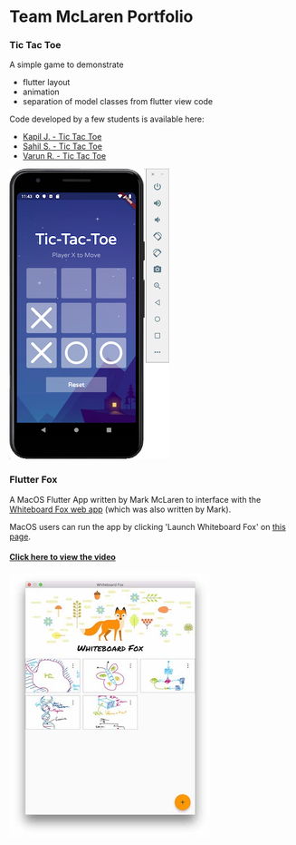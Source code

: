 # Team McLaren Portfolio

### Tic Tac Toe
A simple game to demonstrate
  - flutter layout 
  - animation
  - separation of model classes from flutter view code
  
Code developed by a few students is available here:
  - [Kapil J. - Tic Tac Toe](https://github.com/Flutter-Kapil/tic_tac_toe_refactoring_starter)
  - [Sahil S. - Tic Tac Toe](https://github.com/fuser312/tic_tac_toe_refactoring_starter)
  - [Varun R. - Tic Tac Toe](https://github.com/mvresh/tic_tac_toe_refactoring_starter)
  
![](images/TicTacToe.png)


### Flutter Fox
A MacOS Flutter App written by Mark McLaren to interface with 
the [Whiteboard Fox web app](https://whiteboardfox.com) (which was also written by Mark).

MacOS users can run the app by clicking 
'Launch Whiteboard Fox' on [this page](https://feather-apps.com).

#### [Click here to view the video](https://youtu.be/dWvd_t74IFQ) 

![](images/fox-screenshot.jpg)